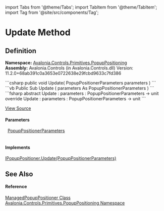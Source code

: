 import Tabs from '@theme/Tabs'; 
import TabItem from '@theme/TabItem'; 
import Tag from '@site/src/components/Tag'; 

# Update Method




## Definition
**Namespace:** <a href="N_Avalonia_Controls_Primitives_PopupPositioning">Avalonia.Controls.Primitives.PopupPositioning</a>  
**Assembly:** Avalonia.Controls (in Avalonia.Controls.dll) Version: 11.2.0+68ab391c0a3653e0722638e29fcbd9633c7fd386

<Tabs groupId="api-code-preview">
<TabItem value="csharp" label="C#">
```csharp
public void Update(
	PopupPositionerParameters parameters
)
```
</TabItem>
<TabItem value="vb" label="VB">
```vb
Public Sub Update ( 
	parameters As PopupPositionerParameters
)
```
</TabItem>
<TabItem value="fsharp" label="F#">
```fsharp
abstract Update : 
        parameters : PopupPositionerParameters -> unit 
override Update : 
        parameters : PopupPositionerParameters -> unit 
```
</TabItem>
</Tabs>



<a href="https://github.com/AvaloniaUI/Avalonia/tree/master/srcAvalonia.Controls/Primitives/PopupPositioning/ManagedPopupPositioner.cs#L85" title="View the source code">View Source</a>



#### Parameters
<dl><dt>  <a href="T_Avalonia_Controls_Primitives_PopupPositioning_PopupPositionerParameters">PopupPositionerParameters</a></dt><dd> </dd></dl>

#### Implements
<a href="M_Avalonia_Controls_Primitives_PopupPositioning_IPopupPositioner_Update">IPopupPositioner.Update(PopupPositionerParameters)</a>  


## See Also


#### Reference
<a href="T_Avalonia_Controls_Primitives_PopupPositioning_ManagedPopupPositioner">ManagedPopupPositioner Class</a>  
<a href="N_Avalonia_Controls_Primitives_PopupPositioning">Avalonia.Controls.Primitives.PopupPositioning Namespace</a>  
